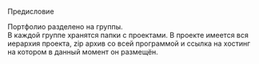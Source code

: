 Предисловие

Портфолио разделено на группы. <br>В каждой группе хранятся папки с проектами. В проекте имеется вся иерархия проекта, zip архив со всей программой и ссылка на хостинг на котором в данный момент он размещён.
